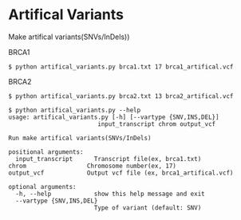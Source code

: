 # Artifical Variants

Make artifical variants(SNVs/InDels))

BRCA1 

`$ python artifical_variants.py brca1.txt 17 brca1_artifical.vcf`

BRCA2 

`$ python artifical_variants.py brca2.txt 13 brca2_artifical.vcf`

	$ python artifical_variants.py --help
	usage: artifical_variants.py [-h] [--vartype {SNV,INS,DEL}]
                             input_transcript chrom output_vcf

	Run make artifical variants(SNVs/InDels)
	
	positional arguments:
	  input_transcript      Transcript file(ex, brca1.txt)
  	chrom                 Chromosome number(ex, 17)
  	output_vcf            Output vcf file (ex, brca1_artifical.vcf)

	optional arguments:
	  -h, --help            show this help message and exit
	  --vartype {SNV,INS,DEL}
	                        Type of variant (default: SNV)
